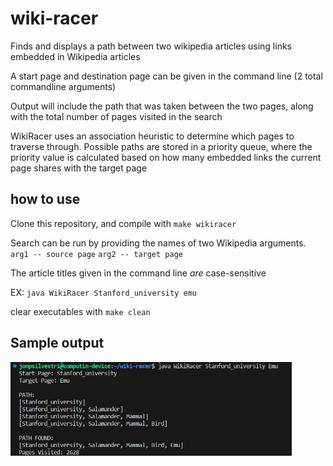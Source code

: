 # wiki-racer
Finds and displays a path between two wikipedia articles using links embedded in Wikipedia articles

A start page and destination page can be given in the command line (2 total commandline arguments)

Output will include the path that was taken between the two pages, along with the total number of pages visited in the search

WikiRacer uses an association heuristic to determine which pages to traverse through. Possible paths are stored in a priority queue, where the priority value is calculated based on how many embedded links the current page shares with the target page

## how to use
Clone this repository, and compile with ```make wikiracer```

Search can be run by providing the names of two Wikipedia arguments. ```arg1 -- source page``` ```arg2 -- target page```

The article titles given in the command line _are_ case-sensitive

EX: ```java WikiRacer Stanford_university emu```

clear executables with ```make clean```

## Sample output

<img src="sample_output.png" alt="output" width="450" height="150">
